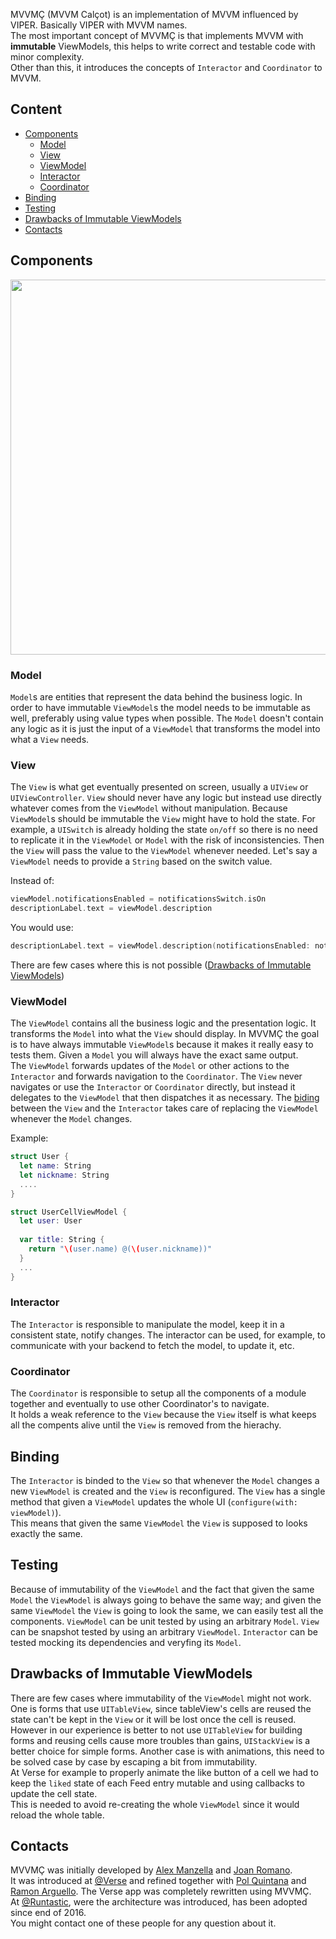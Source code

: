 MVVMÇ (MVVM Calçot) is an implementation of MVVM influenced by VIPER. Basically VIPER with MVVM names.  
The most important concept of MVVMÇ is that implements MVVM with **immutable** ViewModels, this helps to write correct and testable code with minor complexity.  
Other than this, it introduces the concepts of `Interactor` and `Coordinator` to MVVM.

## Content

* [Components](#components)
  - [Model](#model)
  - [View](#view)
  - [ViewModel](#viewmodel)
  - [Interactor](#interactor)
  - [Coordinator](#coordinator)
* [Binding](#binding)
* [Testing](#testing)
* [Drawbacks of Immutable ViewModels](#drawbacks-of-immutable-viewmodels)
* [Contacts](#contacts)

## Components

<img src="https://i.imgur.com/Uu81WZV.jpg" width="600" />
  
### Model

`Model`s are entities that represent the data behind the business logic. In order to have immutable `ViewModel`s the model needs to be immutable as well, preferably using value types when possible.
The `Model` doesn't contain any logic as it is just the input of a `ViewModel` that transforms the model into what a `View` needs.

### View

The `View` is what get eventually presented on screen, usually a `UIView` or `UIViewController`. `View` should never have any logic but instead use directly whatever comes from the `ViewModel` without manipulation. Because `ViewModel`s should be immutable the `View` might have to hold the state.
For example, a `UISwitch` is already holding the state `on/off` so there is no need to replicate it in the `ViewModel` or `Model` with the risk of inconsistencies. Then the `View` will pass the value to the `ViewModel` whenever needed.
Let's say a `ViewModel` needs to provide a `String` based on the switch value.  

Instead of:

```swift
viewModel.notificationsEnabled = notificationsSwitch.isOn
descriptionLabel.text = viewModel.description
```

You would use:

```swift
descriptionLabel.text = viewModel.description(notificationsEnabled: notificationsSwitch.isOn)
```

There are few cases where this is not possible ([Drawbacks of Immutable ViewModels](#drawbacks-of-immutable-viewmodels))

### ViewModel

The `ViewModel` contains all the business logic and the presentation logic. It transforms the `Model` into what the `View` should display. In MVVMÇ the goal is to have always immutable `ViewModel`s because it makes it really easy to tests them. Given a `Model` you will always have the exact same output.  
The `ViewModel` forwards updates of the `Model` or other actions to the `Interactor` and forwards navigation to the `Coordinator`. The `View` never navigates or use the `Interactor` or `Coordinator` directly, but instead it delegates to the `ViewModel` that then dispatches it as necessary.
The [biding](#binding) between the `View` and the `Interactor` takes care of replacing the `ViewModel` whenever the `Model` changes.

Example:

```swift
struct User {
  let name: String
  let nickname: String
  ....
}

struct UserCellViewModel {
  let user: User
  
  var title: String {
    return "\(user.name) @(\(user.nickname))"
  }
  ...
}
```

### Interactor

The `Interactor` is responsible to manipulate the model, keep it in a consistent state, notify changes.
The interactor can be used, for example, to communicate with your backend to fetch the model, to update it, etc.

### Coordinator

The `Coordinator` is responsible to setup all the components of a module together and eventually to use other Coordinator's to navigate.  
It holds a weak reference to the `View` because the `View` itself is what keeps all the compents alive until the `View` is removed from the hierachy.

## Binding

The `Interactor` is binded to the `View` so that whenever the `Model` changes a new `ViewModel` is created and the `View` is reconfigured.
The `View` has a single method that given a `ViewModel` updates the whole UI (`configure(with: viewModel)`).  
This means that given the same `ViewModel` the `View` is supposed to looks exactly the same.  

## Testing

Because of immutability of the `ViewModel` and the fact that given the same `Model` the `ViewModel` is always going to behave the same way; and given the same `ViewModel` the `View` is going to look the same, we can easily test all the components.
`ViewModel` can be unit tested by using an arbitrary `Model`.
`View` can be snapshot tested by using an arbitrary `ViewModel`.
`Interactor` can be tested mocking its dependencies and veryfing its `Model`.

## Drawbacks of Immutable ViewModels

There are few cases where immutability of the `ViewModel` might not work.
One is forms that use `UITableView`, since tableView's cells are reused the state can't be kept in the `View` or it will be lost once the cell is reused. However in our experience is better to not use `UITableView` for building forms and reusing cells cause more troubles than gains, `UIStackView` is a better choice for simple forms.
Another case is with animations, this need to be solved case by case by escaping a bit from immutability.  
At Verse for example to properly animate the like button of a cell we had to keep the `liked` state of each Feed entry mutable and using callbacks to update the cell state.  
This is needed to avoid re-creating the whole `ViewModel` since it would reload the whole table.

## Contacts

MVVMÇ was initially developed by [Alex Manzella](https://twitter.com/manzopower) and [Joan Romano](https://twitter.com/joanromano).  
It was introduced at [@Verse](https://twitter.com/joinverse) and refined together with [Pol Quintana](https://twitter.com/polqf) and [Ramon Arguello](https://twitter.com/monchote).
The Verse app was completely rewritten using MVVMÇ.  
At [@Runtastic](https://twitter.com/runtastic), were the architecture was introduced, has been adopted since end of 2016.    
You might contact one of these people for any question about it.
